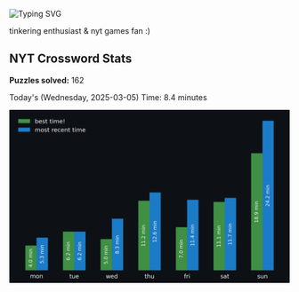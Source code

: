 ![Typing SVG](https://readme-typing-svg.demolab.com?font=Fira+Code&size=16&pause=700&color=FFFFFF&width=435&lines=hi+i'm+aimee!;nice+to+see+you+here!)

tinkering enthusiast & nyt games fan :)
<!-- START NYT-STATS -->
## NYT Crossword Stats
**Puzzles solved:** 162

Today's (Wednesday, 2025-03-05) Time: 8.4 minutes


![Solve Times](./nyt_stats_graph.png)
<!-- END NYT-STATS -->
